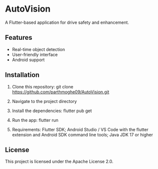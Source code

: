 # AutoVision

A Flutter-based application for drive safety and enhancement.

## Features
- Real-time object detection
- User-friendly interface
- Android support

## Installation
1. Clone this repository:
   git clone https://github.com/parthmoghe09/AutoVision.git

2. Navigate to the project directory

3. Install the dependencies:
   flutter pub get

4. Run the app:
   flutter run

5. Requirements:
   Flutter SDK;
   Android Studio / VS Code with the flutter extension and Android SDK command line tools;
   Java JDK 17 or higher

## License
This project is licensed under the Apache License 2.0.
